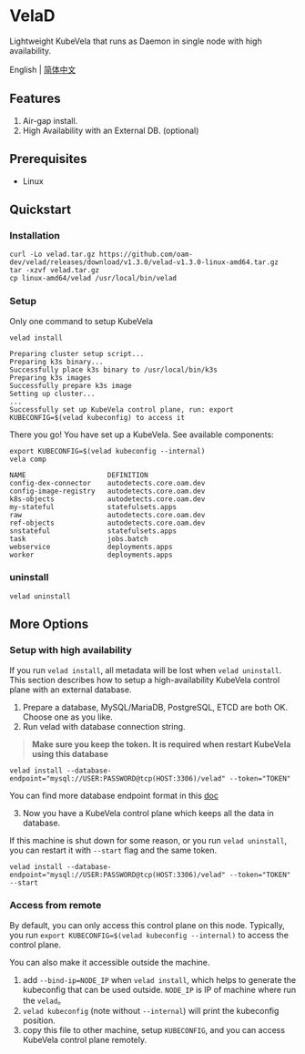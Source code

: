 # VelaD

Lightweight KubeVela that runs as Daemon in single node with high availability.

English | [简体中文](docs/readme-zh.md)
## Features

1. Air-gap install.
2. High Availability with an External DB. (optional)

## Prerequisites

- Linux

## Quickstart

### Installation

```shell
curl -Lo velad.tar.gz https://github.com/oam-dev/velad/releases/download/v1.3.0/velad-v1.3.0-linux-amd64.tar.gz
tar -xzvf velad.tar.gz
cp linux-amd64/velad /usr/local/bin/velad
```

### Setup

Only one command to setup KubeVela

```shell
velad install
```
```shell
Preparing cluster setup script...
Preparing k3s binary...
Successfully place k3s binary to /usr/local/bin/k3s
Preparing k3s images
Successfully prepare k3s image
Setting up cluster...
...
Successfully set up KubeVela control plane, run: export KUBECONFIG=$(velad kubeconfig) to access it
```
There you go! You have set up a KubeVela. See available components:

```shell
export KUBECONFIG=$(velad kubeconfig --internal)
vela comp
```
```shell
NAME                    DEFINITION
config-dex-connector    autodetects.core.oam.dev
config-image-registry   autodetects.core.oam.dev
k8s-objects             autodetects.core.oam.dev
my-stateful             statefulsets.apps
raw                     autodetects.core.oam.dev
ref-objects             autodetects.core.oam.dev
snstateful              statefulsets.apps
task                    jobs.batch
webservice              deployments.apps
worker                  deployments.apps
```

### uninstall

```shell
velad uninstall
```

## More Options

### Setup with high availability

If you run `velad install`, all metadata will be lost when `velad uninstall`. This section describes how to setup a
high-availability KubeVela control plane with an external database.

1. Prepare a database, MySQL/MariaDB, PostgreSQL, ETCD are both OK. Choose one as you like.
2. Run velad with database connection string.

> **Make sure you keep the token. It is required when restart KubeVela using this database**
```shell
velad install --database-endpoint="mysql://USER:PASSWORD@tcp(HOST:3306)/velad" --token="TOKEN"
```

You can find more database endpoint format in this [doc](docs/db-connect-format.md)

3. Now you have a KubeVela control plane which keeps all the data in database. 
 
If this machine is shut down for some reason, or you run `velad uninstall`, you can restart it with `--start` flag and the same token.

```shell
velad install --database-endpoint="mysql://USER:PASSWORD@tcp(HOST:3306)/velad" --token="TOKEN" --start
```

### Access from remote

By default, you can only access this control plane on this node. Typically, you run `export KUBECONFIG=$(velad kubeconfig --internal)`
to access the control plane.

You can also make it accessible outside the machine.
1. add `--bind-ip=NODE_IP` when `velad install`, which helps to generate the kubeconfig that can be used outside. `NODE_IP`
is IP of machine where run the `velad`。
2. `velad kubeconfig` (note without `--internal`) will print the kubeconfig position.
3. copy this file to other machine, setup `KUBECONFIG`, and you can access KubeVela control plane remotely.
